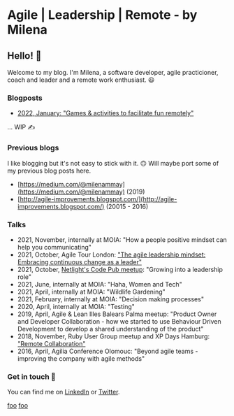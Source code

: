 # Agile | Leadership | Remote - by Milena

## Hello! 👋

Welcome to my blog. I'm Milena, a software developer, agile practicioner, coach and leader and a remote work enthusiast. 😃

### Blogposts

* [2022, January: "Games & activities to facilitate fun remotely"](/blog/2022-01-26_remote_games.html)

... WIP ✍️

### Previous blogs
I like blogging but it's not easy to stick with it. 🙃 Will maybe port some of my previous blog posts here.
* [https://medium.com/@milenammay](https://medium.com/@milenammay) (2019)
* [http://agile-improvements.blogspot.com/](http://agile-improvements.blogspot.com/) (20015 - 2016)

### Talks
* 2021, November, internally at MOIA: "How a people positive mindset can help you communicating"
* 2021, October, Agile Tour London: ["The agile leadership mindset: Embracing continuous change as a leader"](https://aginext.com/agile-tour-london-2021-conference/#Milena)
* 2021, October, [Netlight's Code Pub meetup](https://codepub.netlight.com/): "Growing into a leadership role"
* 2021, June, internally at MOIA: "Haha, Women and Tech"
* 2021, April, internally at MOIA: "Wildlife Gardening"
* 2021, February, internally at MOIA: "Decision making processes"
* 2020, April, internally at MOIA: "Testing"
* 2019, April, Agile & Lean Illes Balears Palma meetup: "Product Owner and Developer Collaboration - how we started to use Behaviour Driven Development to develop a shared understanding of the product" 
* 2018, November, Ruby User Group meetup and XP Days Hamburg: ["Remote Collaboration"](https://www.xpdays.de/2018/sessions/901-remote-collaboration.html)
* 2016, April, Agilia Conference Olomouc: "Beyond agile teams - improving the company with agile methods"

### Get in touch 💬
You can find me on [LinkedIn](https://de.linkedin.com/in/milena-mercedes-may-027a15157) or [Twitter](https://twitter.com/milenammay).

[foo](/blog/posts/foo.html)
[foo](/blog/_posts/foo.html)
